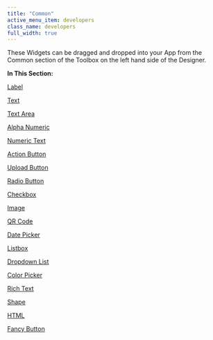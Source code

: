 ```yaml
---
title: "Common"
active_menu_item: developers
class_name: developers
full_width: true
---
```



These Widgets can be dragged and dropped into your App from the Common section of the Toolbox on the left hand side of the Designer.

**In This Section:**

[Label](common/label)

[Text](common/text)

[Text Area](common/text-area)

[Alpha Numeric](common/alpha-numeric)

[Numeric Text](common/alpha-numeric)

[Action Button](common/action-button)

[Upload Button](common/upload-button2)

[Radio Button](common/radio-button)

[Checkbox](common/checkbox)

[Image](common/image)

[QR Code](common/qr-code)

[Date Picker](common/date-picker)

[Listbox](common/listbox)

[Dropdown List](common/dropdown-list)

[Color Picker](common/color-picker)

[Rich Text](common/rich-text)

[Shape](common/shape)

[HTML](common/html2)

[Fancy Button](common/fancy-button)

